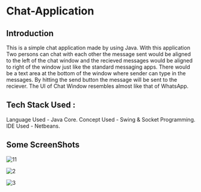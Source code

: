 # Chat-Application
## Introduction 
This is a simple chat application made by using Java. With this application 
Two persons can chat with each other the message sent would be aligned to 
the left of the chat window and the recieved messages would be aligned to 
right of the window just like the standard messaging apps. There would be 
a text area at the bottom of the window where sender can type in the 
messages. By hitting the send button the message will be sent to the reciever.
The UI of Chat Window resembles almost like that of WhatsApp.

## Tech Stack Used :
Language Used -  Java Core.
Concept Used - Swing & Socket Programming.
IDE Used - Netbeans.

## Some ScreenShots

![11](https://user-images.githubusercontent.com/43448914/107688574-cd191280-6ccd-11eb-905f-79e83dabd50e.png)


![2](https://user-images.githubusercontent.com/43448914/107688536-c2f71400-6ccd-11eb-958b-ccaf145bdf8b.png)


![3](https://user-images.githubusercontent.com/43448914/107688580-ce4a3f80-6ccd-11eb-94f8-6d811b6876c0.png)
